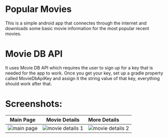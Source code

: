 # Popular Movies
This is a simple android app that connectes through the internet and downloads some basic movie information for the most popular recent movies.
# Movie DB API
It uses Movie DB API which requires the user to sign up for a key that is needed for the app to work.
Once you get your key, set up a gradle property called MovieDbApiKey and assign it the string value of that key, everything should work after that.
# Screenshots: 

Main Page                                     |                   Movie Details                     |                   More Details  
:---------------------------------------------:|:--------------------------------------------------:|:----------------------------------
![main page](http://i.imgur.com/ImMtRiv.png)  |  ![movie details 1](http://i.imgur.com/EnVjGw5.png) | ![movie details 2](http://i.imgur.com/1WA4esz.png)





